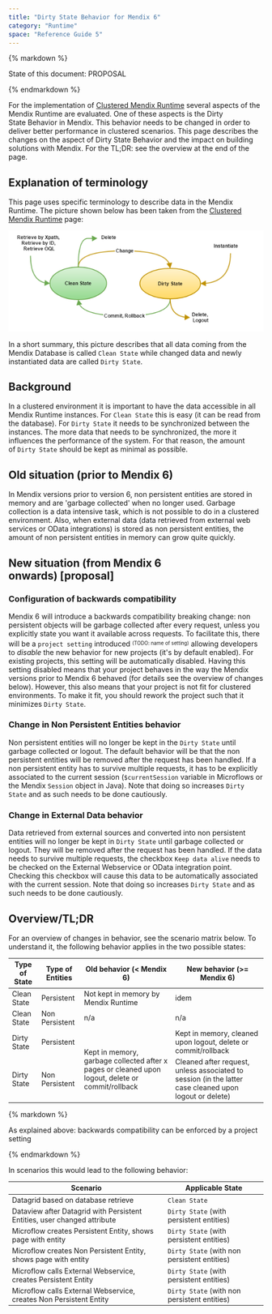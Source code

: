 ```yaml
---
title: "Dirty State Behavior for Mendix 6"
category: "Runtime"
space: "Reference Guide 5"
---
```

<div class="alert alert-info">{% markdown %}

State of this document: PROPOSAL

{% endmarkdown %}</div>

For the implementation of [Clustered Mendix Runtime](clustered-mendix-runtime) several aspects of the Mendix Runtime are evaluated. One of these aspects is the Dirty State Behavior in Mendix. This behavior needs to be changed in order to deliver better performance in clustered scenarios. This page describes the changes on the aspect of Dirty State Behavior and the impact on building solutions with Mendix. For the TL;DR: see the overview at the end of the page.

## Explanation of terminology

This page uses specific terminology to describe data in the Mendix Runtime. The picture shown below has been taken from the [Clustered Mendix Runtime](clustered-mendix-runtime) page:

![](attachments/16056891/16285792.png)

In a short summary, this picture describes that all data coming from the Mendix Database is called `Clean State` while changed data and newly instantiated data are called `Dirty State`. 

## Background

In a clustered environment it is important to have the data accessible in all Mendix Runtime instances. For `Clean State` this is easy (it can be read from the database). For `Dirty State` it needs to be synchronized between the instances. The more data that needs to be synchronized, the more it influences the performance of the system. For that reason, the amount of `Dirty State` should be kept as minimal as possible.

## Old situation (prior to Mendix 6)

In Mendix versions prior to version 6, non persistent entities are stored in memory and are 'garbage collected' when no longer used. Garbage collection is a data intensive task, which is not possible to do in a clustered environment. Also, when external data (data retrieved from external web services or OData integrations) is stored as non persistent entities, the amount of non persistent entities in memory can grow quite quickly.

## New situation (from Mendix 6 onwards) [proposal]

### Configuration of backwards compatibility

Mendix 6 will introduce a backwards compatibility breaking change: non persistent objects will be garbage collected after every request, unless you explicitly state you want it available across requests. To facilitate this, there will be a `project setting` introduced <sup><sub>(TODO: name of setting)</sub></sup> allowing developers to _disable_ the new behavior for new projects (it's by default enabled). For existing projects, this setting will be automatically disabled. Having this setting disabled means that your project behaves in the way the Mendix versions prior to Mendix 6 behaved (for details see the overview of changes below). However, this also means that your project is not fit for clustered environments. To make it fit, you should rework the project such that it minimizes `Dirty State`.

### Change in Non Persistent Entities behavior

Non persistent entities will no longer be kept in the `Dirty State` until garbage collected or logout. The default behavior will be that the non persistent entities will be removed after the request has been handled. If a non persistent entity has to survive multiple requests, it has to be explicitly associated to the current session (`$currentSession` variable in Microflows or the Mendix `Session` object in Java). Note that doing so increases `Dirty State` and as such needs to be done cautiously.

### Change in External Data behavior

Data retrieved from external sources and converted into non persistent entities will no longer be kept in `Dirty State` until garbage collected or logout. They will be removed after the request has been handled. If the data needs to survive multiple requests, the checkbox `Keep data alive` needs to be checked on the External Webservice or OData integration point. Checking this checkbox will cause this data to be automatically associated with the current session. Note that doing so increases `Dirty State` and as such needs to be done cautiously.

## Overview/TL;DR

For an overview of changes in behavior, see the scenario matrix below. To understand it, the following behavior applies in the two possible states:

<table><thead><tr><th class="confluenceTh">Type of State</th><th colspan="1" class="confluenceTh">Type of Entities</th><th class="confluenceTh">Old behavior (&lt; Mendix 6)</th><th class="confluenceTh">New behavior (&gt;= Mendix 6)</th></tr></thead><tbody><tr><td class="confluenceTd">Clean State</td><td colspan="1" class="confluenceTd">Persistent</td><td class="confluenceTd">Not kept in memory by Mendix Runtime</td><td class="confluenceTd">idem</td></tr><tr><td colspan="1" class="confluenceTd">Clean State</td><td colspan="1" class="confluenceTd">Non Persistent</td><td colspan="1" class="confluenceTd">n/a</td><td colspan="1" class="confluenceTd">n/a</td></tr><tr><td colspan="1" class="confluenceTd">Dirty State</td><td colspan="1" class="confluenceTd">Persistent</td><td rowspan="2" class="confluenceTd"><span><br>Kept in memory, garbage collected after x pages or cleaned upon logout</span><span>, delete</span><span> or commit/rollback</span></td><td colspan="1" class="confluenceTd"><span>Kept in memory, c<span>leaned upon logout, delete or commit/rollback</span></span></td></tr><tr><td colspan="1" class="confluenceTd">Dirty State</td><td colspan="1" class="confluenceTd">Non Persistent</td><td colspan="1" class="confluenceTd"><span>Cleaned after request, unless associated to session (in the latter case cleaned upon logout or delete)</span></td></tr></tbody></table><div class="alert alert-info">{% markdown %}

As explained above: backwards compatibility can be enforced by a project setting

{% endmarkdown %}</div>

In scenarios this would lead to the following behavior:

<table><thead><tr><th class="confluenceTh">Scenario</th><th class="confluenceTh">Applicable State</th></tr></thead><tbody><tr><td class="confluenceTd">Datagrid based on database retrieve</td><td class="confluenceTd"><code>Clean State</code></td></tr><tr><td colspan="1" class="confluenceTd">Dataview after Datagrid with Persistent Entities, user changed attribute</td><td colspan="1" class="confluenceTd"><code>Dirty State</code> (with persistent entities)</td></tr><tr><td colspan="1" class="confluenceTd">Microflow creates Persistent Entity, shows page with entity</td><td colspan="1" class="confluenceTd"><code>Dirty State</code><span> (with persistent entities)</span></td></tr><tr><td colspan="1" class="confluenceTd">Microflow creates Non Persistent Entity, shows page with entity</td><td colspan="1" class="confluenceTd"><span><code>Dirty State</code><span> (with non persistent entities)</span></span></td></tr><tr><td colspan="1" class="confluenceTd">Microflow calls External Webservice, creates Persistent Entity</td><td colspan="1" class="confluenceTd"><span><code>Dirty State</code><span> (with persistent entities)</span></span></td></tr><tr><td colspan="1" class="confluenceTd">Microflow calls External Webservice, creates Non Persistent Entity</td><td colspan="1" class="confluenceTd"><span><code>Dirty State</code><span> (with non persistent entities)</span></span></td></tr></tbody></table>

